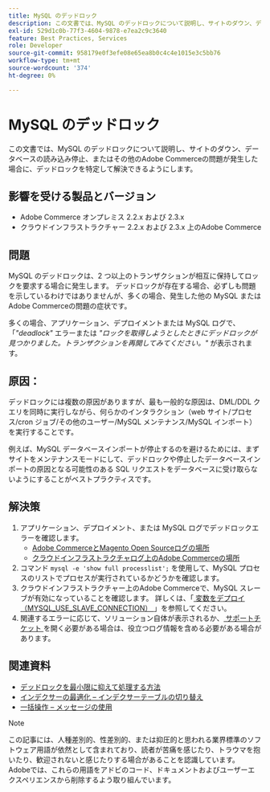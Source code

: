 ```yaml
---
title: MySQL のデッドロック
description: この文書では、MySQL のデッドロックについて説明し、サイトのダウン、データベースの読み込み停止、またはその他のAdobe Commerceの問題が発生した場合に、デッドロックを特定して解決できるようにします。
exl-id: 529d1c0b-77f3-4604-9878-e7ea2c9c3640
feature: Best Practices, Services
role: Developer
source-git-commit: 958179e0f3efe08e65ea8b0c4c4e1015e3c5bb76
workflow-type: tm+mt
source-wordcount: '374'
ht-degree: 0%

---
```


# MySQL のデッドロック

この文書では、MySQL のデッドロックについて説明し、サイトのダウン、データベースの読み込み停止、またはその他のAdobe Commerceの問題が発生した場合に、デッドロックを特定して解決できるようにします。

## 影響を受ける製品とバージョン

* Adobe Commerce オンプレミス 2.2.x および 2.3.x
* クラウドインフラストラクチャー 2.2.x および 2.3.x 上のAdobe Commerce

## 問題

MySQL のデッドロックは、2 つ以上のトランザクションが相互に保持してロックを要求する場合に発生します。 デッドロックが存在する場合、必ずしも問題を示しているわけではありませんが、多くの場合、発生した他の MySQL またはAdobe Commerceの問題の症状です。

多くの場合、アプリケーション、デプロイメントまたは MySQL ログで、「*&quot;deadlock&quot;* エラーまたは *&quot;ロックを取得しようとしたときにデッドロックが見つかりました。トランザクションを再開してみてください。&quot;* が表示されます。

## 原因：

デッドロックには複数の原因がありますが、最も一般的な原因は、DML/DDL クエリを同時に実行しながら、何らかのインタラクション（web サイト/プロセス/cron ジョブ/その他のユーザー/MySQL メンテナンス/MySQL インポート）を実行することです。

例えば、MySQL データベースインポートが停止するのを避けるためには、まずサイトをメンテナンスモードにして、デッドロックや停止したデータベースインポートの原因となる可能性のある SQL リクエストをデータベースに受け取らないようにすることがベストプラクティスです。

## 解決策

1. アプリケーション、デプロイメント、または MySQL ログでデッドロックエラーを確認します。
   * [Adobe CommerceとMagento Open Sourceログの場所 ](https://experienceleague.adobe.com/docs/commerce-operations/configuration-guide/cli/enable-logging.html)
   * [ クラウドインフラストラクチャログ上のAdobe Commerceの場所 ](https://experienceleague.adobe.com/docs/commerce-cloud-service/user-guide/develop/test/log-locations.html)
1. コマンド `mysql -e 'show full processlist';` を使用して、MySQL プロセスのリストでプロセスが実行されているかどうかを確認します。
1. クラウドインフラストラクチャー上のAdobe Commerceで、MySQL スレーブが有効になっていることを確認します。 詳しくは、「[ 変数をデプロイ（MYSQL\_USE\_SLAVE\_CONNECTION） ](https://experienceleague.adobe.com/docs/commerce-cloud-service/user-guide/configure/env/stage/variables-deploy.html#mysql_use_slave_connection)」を参照してください。
1. 関連するエラーに応じて、ソリューション自体が表示されるか、[ サポートチケット ](/help/help-center-guide/help-center/magento-help-center-user-guide.md#submit-ticket) を開く必要がある場合は、役立つログ情報を含める必要がある場合があります。

## 関連資料

* [ デッドロックを最小限に抑えて処理する方法 ](https://dev.mysql.com/doc/refman/5.7/en/innodb-deadlocks-handling.html)
* [ インデクサーの最適化 – インデクサーテーブルの切り替え ](https://developer.adobe.com/commerce/php/development/components/indexing/optimization/)
* [ 一括操作 – メッセージの使用 ](https://developer.adobe.com/commerce/php/development/components/message-queues/bulk-operations/)

>[!NOTE]
>
>この記事には、人種差別的、性差別的、または抑圧的と思われる業界標準のソフトウェア用語が依然として含まれており、読者が苦痛を感じたり、トラウマを抱いたり、歓迎されないと感じたりする場合があることを認識しています。 Adobeでは、これらの用語をアドビのコード、ドキュメントおよびユーザーエクスペリエンスから削除するよう取り組んでいます。
